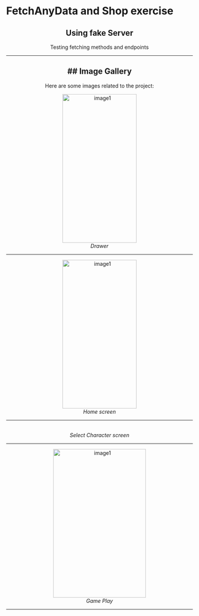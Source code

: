 # FetchAnyData and Shop exercise
<h2 align="center">Using fake Server</h2>
<p align="center">Testing fetching methods and endpoints</p>

---
<h2 align="center" color="black">## Image Gallery</h2>

<p align="center">Here are some images related to the project:</p>
<p align="center">
   <img alt="image1" src="https://github.com/MichaelXerxes/FetchAnyData/assets/81194285/3f72bde8-1489-4d1c-a1a8-c6b616387765"   width="200" height="400">
 
 
  <br>
  <em>Drawer </em>
</p>

---

<p align="center">
  <img alt="image1" src="https://github.com/MichaelXerxes/FetchAnyData/assets/81194285/3756f9e0-27c9-4308-aea1-5247118dad48"   width="200" height="400">
 
  <br>
  <em>Home screen</em>
</p>

---
<p align="center">
 
 
  <br>
  <em>Select Character screen</em>
</p>

---
<p align="center">
  <img alt="image1" src="https://github.com/MichaelXerxes/Shooting_Balloons/assets/81194285/e99c5abf-82c2-4967-81ab-d5bb8433d6a4"   width="250" height="400">
 
  <br>
  <em>Game Play</em>
</p>

---
